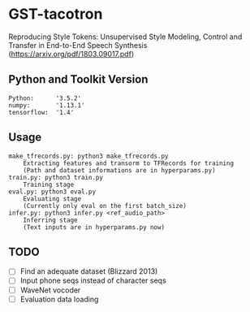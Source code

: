 # GST-tacotron
Reproducing Style Tokens: Unsupervised Style Modeling, Control and Transfer in End-to-End Speech Synthesis (https://arxiv.org/pdf/1803.09017.pdf)

## Python and Toolkit Version
	Python:      '3.5.2'
	numpy:       '1.13.1'
	tensorflow:  '1.4'

## Usage
	make_tfrecords.py: python3 make_tfrecords.py
		Extracting features and transorm to TFRecords for training
		(Path and dataset informations are in hyperparams.py)
	train.py: python3 train.py
		Training stage
	eval.py: python3 eval.py
		Evaluating stage
		(Currently only eval on the first batch_size)
	infer.py: python3 infer.py <ref_audio_path>
		Inferring stage
		(Text inputs are in hyperparams.py now)


## TODO
- [ ] Find an adequate dataset (Blizzard 2013)
- [ ] Input phone seqs instead of character seqs
- [ ] WaveNet vocoder
- [ ] Evaluation data loading
